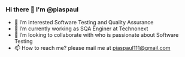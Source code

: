 ### Hi there 👋 I'm @piaspaul

- 🔭 I’m interested Software Testing and Quality Assurance
- 🌱 I’m currently working as SQA Enginer at Technonext
- 👯 I’m looking to collaborate with who is passionate about Software Testing
- 📫 How to reach me? please mail me at 
      piaspaul111@gmail.com

